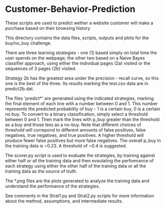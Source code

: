 # Customer-Behavior-Prediction
These scripts are used to predict wether a website customer will make a purchase based on their browsing history

This directory contains the data files, scripts, outputs and plots for the
buy/no_buy challenge. 

There are three learning strategies - one (1) based simply on total time the 
user spends on the webpage; the other two based on a Naive Bayes classifier
approach, using either the individual pages (2a) visited or the sequences of 3 
pages (2b) visited.

Strategy 2b has the greatest area under the precision - recall curve, so this one is the
best of the three. Its results marking the test.csv data are in predict2b.dat. 

The files 'predict*' are generated using the indicated strategies, marking the final 
element of each line with a number between 0 and 1. This number represents the predicted 
probability of buy - 1 is a certain buy, 0 is a certain no buy. To convert to a binary 
classification, simply select a threshold between 0 and 1. Then mark the lines with p_buy 
greater than the threshold as a buy and those less as a no-buy. Note that different choices
of threshold will correpond to different amounts of false positives, false negatives,
true negatives, and true positives. A higher threshold will produce fewer false positives but
more false negatives. The overall p_buy in the training data is ~0.23. A threshold of ~0.4
is suggested. 

The scorer.py script is used to evaluate the strategies, by training against either half or all 
the training data and then evaulating the perfomrance of each strategy using either the other half
of the training data or all the training data as the source of truth. 

The *.png files are the plots generated to analyze the training data and understand
the performance of the strategies. 

See comments in the Strat1.py and Strat2.py scripts for more information about the 
method, assumptions, and intermediate results. 

